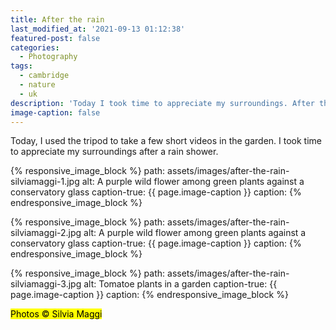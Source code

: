 ```yaml
---
title: After the rain
last_modified_at: '2021-09-13 01:12:38'
featured-post: false
categories:
  - Photography
tags:
  - cambridge
  - nature
  - uk
description: 'Today I took time to appreciate my surroundings. After the rain shower, I shot a few pictures in my garden.'
image-caption: false
---
```

<p class="lead">Today, I used the tripod to take a few short videos in the garden. I took time to appreciate my surroundings after a rain shower.</p>

<!--more-->

{% responsive_image_block %}
  path: assets/images/after-the-rain-silviamaggi-1.jpg
  alt: A purple wild flower among green plants against a conservatory glass
  caption-true: {{ page.image-caption }}
  caption: 
{% endresponsive_image_block %}

{% responsive_image_block %}
  path: assets/images/after-the-rain-silviamaggi-2.jpg
  alt: A purple wild flower among green plants against a conservatory glass
  caption-true: {{ page.image-caption }}
  caption: 
{% endresponsive_image_block %}

{% responsive_image_block %}
  path: assets/images/after-the-rain-silviamaggi-3.jpg
  alt: Tomatoe plants in a garden
  caption-true: {{ page.image-caption }}
  caption: 
{% endresponsive_image_block %}

<p class="detached"><mark class="smd-highlight small">Photos &copy; Silvia Maggi</mark></p>
